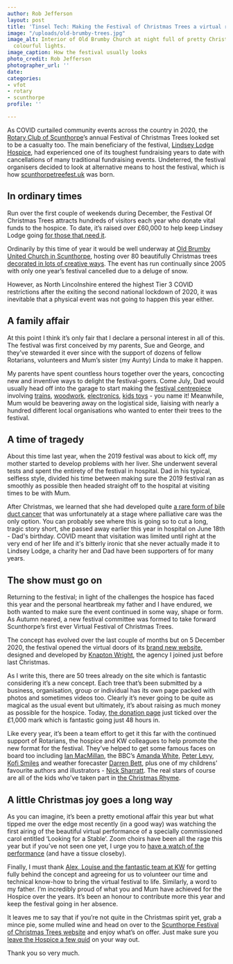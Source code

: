 ```yaml
---
author: Rob Jefferson
layout: post
title: 'Tinsel Tech: Making the Festival of Christmas Trees a virtual reality'
image: "/uploads/old-brumby-trees.jpg"
image_alt: Interior of Old Brumby Church at night full of pretty Christmas trees with
  colourful lights.
image_caption: How the festival usually looks
photo_credit: Rob Jefferson
photographer_url: ''
date: 
categories:
- vfot
- rotary
- scunthorpe
profile: ''

---
```

As COVID curtailed community events across the country in 2020, the [Rotary Club of Scunthorpe](https://www.rotary-ribi.org/clubs/homepage.php?ClubID=238)’s annual Festival of Christmas Trees looked set to be a casualty too. The main beneficiary of the festival, [Lindsey Lodge Hospice](https://www.lindseylodgehospice.org.uk/), had experienced one of its toughest fundraising years to date with cancellations of many traditional fundraising events. Undeterred, the festival organisers decided to look at alternative means to host the festival, which is how [scunthorpetreefest.uk](http://scunthorpetreefest.uk) was born.

## In ordinary times

Run over the first couple of weekends during December, the Festival Of Christmas Trees attracts hundreds of visitors each year who donate vital funds to the hospice. To date, it’s raised over £60,000 to help keep Lindsey Lodge going [for those that need it](https://www.lindseylodgehospice.org.uk/patients-families/our-care/).

Ordinarily by this time of year it would be well underway at [Old Brumby United Church in Scunthorpe](https://oldbrumby.com/), hosting over 80 beautifully Christmas trees [decorated in lots of creative ways](https://scunthorpetreefest.uk/history/). The event has run continually since 2005 with only one year’s festival cancelled due to a deluge of snow.

However, as North Lincolnshire entered the highest Tier 3 COVID restrictions after the exiting the second national lockdown of 2020, it was inevitable that a physical event was not going to happen this year either.

## A family affair

At this point I think it’s only fair that I declare a personal interest in all of this. The festival was first conceived by my parents, Sue and George, and they’ve stewarded it ever since with the support of dozens of fellow Rotarians, volunteers and Mum’s sister (my Aunty) Linda to make it happen.

My parents have spent countless hours together over the years, concocting new and inventive ways to delight the festival-goers. Come July, Dad would usually head off into the garage to start making the [festival centrepiece](https://scunthorpetreefest.uk/history/) involving [trains](https://www.facebook.com/rcofscunthorpe/photos/a.2077569145619779/2077569972286363), [woodwork](https://photos.google.com/share/AF1QipORcuQK9LXwHrPPa0kyDvj7YAbviLqSDvlgIJEiboUqinaYR4h4a1MCnjdYIwN1rw/photo/AF1QipOsZOZzkSEz_OZNGYqY-OwL4PcuHT7yj7fc7GqD?key=UzhFZ1BMUmYtNnA5Q3AwWV9DRXVSai1GMHJyVTFn), [electronics](https://www.facebook.com/rcofscunthorpe/photos/a.2077569145619779/2077571568952870), [kids toys](https://photos.google.com/share/AF1QipORcuQK9LXwHrPPa0kyDvj7YAbviLqSDvlgIJEiboUqinaYR4h4a1MCnjdYIwN1rw/photo/AF1QipN24TrwMwaAFUZ2iLqiwtAvWCXo0ExP73R7rToo?key=UzhFZ1BMUmYtNnA5Q3AwWV9DRXVSai1GMHJyVTFn) - you name it! Meanwhile, Mum would be beavering away on the logistical side, liaising with nearly a hundred different local organisations who wanted to enter their trees to the festival.

## A time of tragedy

About this time last year, when the 2019 festival was about to kick off, my mother started to develop problems with her liver. She underwent several tests and spent the entirety of the festival in hospital. Dad in his typical, selfless style, divided his time between making sure the 2019 festival ran as smoothly as possible then headed straight off to the hospital at visiting times to be with Mum.

After Christmas, we learned that she had developed quite [a rare form of bile duct cancer](https://ammf.org.uk/) that was unfortunately at a stage where palliative care was the only option. You can probably see where this is going so to cut a long, tragic story short, she passed away earlier this year in hospital on June 18th - Dad's birthday. COVID meant that visitation was limited until right at the very end of her life and it's bitterly ironic that she never actually made it to Lindsey Lodge, a charity her and Dad have been supporters of for many years.

## The show must go on

Returning to the festival; in light of the challenges the hospice has faced this year and the personal heartbreak my father and I have endured, we both wanted to make sure the event continued in some way, shape or form. As Autumn neared, a new festival committee was formed to take forward Scunthorpe’s first ever Virtual Festival of Christmas Trees.

The concept has evolved over the last couple of months but on 5 December 2020, the festival opened the virtual doors of its [brand new website](https://scunthorpetreefest.uk/), designed and developed by [Knapton Wright](https://knaptonwright.co.uk/?utm_source=robjefferson.uk&utm_medium=referral&utm_campaign=festivaloftrees&utm_content=robs-blog), the agency I joined just before last Christmas.

As I write this, there are 50 trees already on the site which is fantastic considering it’s a new concept. Each tree that’s been submitted by a business, organisation, group or individual has its own page packed with photos and sometimes videos too. Clearly it’s never going to be quite as magical as the usual event but ultimately, it’s about raising as much money as possible for the hospice. Today, [the donation page](https://www.justgiving.com/campaign/2020festivaloftrees) just ticked over the £1,000 mark which is fantastic going just 48 hours in.

Like every year, it’s been a team effort to get it this far with the continued support of Rotarians, the hospice and KW colleagues to help promote the new format for the festival. They’ve helped to get some famous faces on board too including [Ian MacMillan](https://www.youtube.com/watch?v=1S0iZpEUHIE), the BBC’s [Amanda White](https://www.youtube.com/watch?v=PB_uj7l5TeU&t=1s), [Peter Levy](https://www.youtube.com/watch?v=c4B67pwXQ30), [Kofi Smiles](https://www.youtube.com/watch?v=MCrnI4YVH2A&t=24s) and weather forecaster [Darren Bett](https://www.youtube.com/watch?v=u9ELatQAouY&t=3s), plus one of my childrens’ favourite authors and illustrators - [Nick Sharratt](https://www.youtube.com/watch?v=NXcpdBgCU8o). The real stars of course are all of the kids who’ve taken part in [the Christmas Rhyme](https://scunthorpetreefest.uk/christmas-rhyme/).

## A little Christmas joy goes a long way

As you can imagine, it’s been a pretty emotional affair this year but what tipped me over the edge most recently (in a good way) was watching the first airing of the beautiful virtual performance of a specially commissioned carol entitled ‘Looking for a Stable’. Zoom choirs have been all the rage this year but if you’ve not seen one yet, I urge you to [have a watch of the performance](https://www.youtube.com/watch?v=XUnU_bvH55Y) (and have a tissue closeby).

Finally, I must thank [Alex, Louise and the fantastic team at KW](https://knaptonwright.co.uk/team/?utm_source=robjefferson.uk&utm_medium=referral&utm_campaign=festivaloftrees&utm_content=robs-blog) for getting fully behind the concept and agreeing for us to volunteer our time and technical know-how to bring the virtual festival to life. Similarly, a word to my father. I’m incredibly proud of what you and Mum have achieved for the Hospice over the years. It’s been an honour to contribute more this year and keep the festival going in her absence.

It leaves me to say that if you’re not quite in the Christmas spirit yet, grab a mince pie, some mulled wine and head on over to the [Scunthorpe Festival of Christmas Trees website](https://scunthorpetreefest.uk/) and enjoy what’s on offer. Just make sure you [leave the Hospice a few quid](https://www.justgiving.com/campaign/2020festivaloftrees) on your way out.

Thank you so very much.